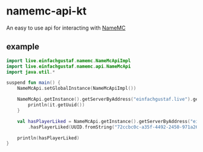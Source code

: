 # namemc-api-kt
An easy to use api for interacting with [NameMC](https://namemc.com)

## example
```kotlin
import live.einfachgustaf.namemc.NameMcApiImpl
import live.einfachgustaf.namemc.api.NameMcApi
import java.util.*

suspend fun main() {
    NameMcApi.setGlobalInstance(NameMcApiImpl())

    NameMcApi.getInstance().getServerByAddress("einfachgustaf.live").getLikes().forEach { 
        println(it.getUuid())
    }

    val hasPlayerLiked = NameMcApi.getInstance().getServerByAddress("einfachgustaf.live")
        .hasPlayerLiked(UUID.fromString("72ccbc0c-a35f-4492-2450-971a26607ee0"))

    println(hasPlayerLiked)
}
```